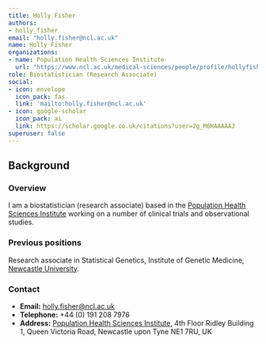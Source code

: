 ```yaml
---
title: Holly Fisher
authors:
- holly_fisher
email: "holly.fisher@ncl.ac.uk"
name: Holly Fisher
organizations:
- name: Population Health Sciences Institute
  url: "https://www.ncl.ac.uk/medical-sciences/people/profile/hollyfisher.html"
role: Biostatistician (Research Associate)
social:
- icon: envelope
  icon_pack: fas
  link: 'mailto:holly.fisher@ncl.ac.uk'
- icon: google-scholar
  icon_pack: ai
  link: https://scholar.google.co.uk/citations?user=2g_M6HAAAAAJ
superuser: false
---
```


## Background

### Overview

I am a biostatistician (research associate) based in the [Population Health Sciences Institute](https://www.ncl.ac.uk/medical-sciences/research/institutes/population-health/) working on a number of clinical trials and observational studies.

### Previous positions

Research associate in Statistical Genetics, Institute of Genetic Medicine, [Newcastle University](https://www.ncl.ac.uk/).

### Contact

- __Email:__ [holly.fisher@ncl.ac.uk](mailto:holly.fisher@ncl.ac.uk)
- __Telephone:__ +44 (0) 191 208 7976
- __Address:__ [Population Health Sciences Institute](https://www.ncl.ac.uk/medical-sciences/research/institutes/population-health/), 4th Floor Ridley Building 1, Queen Victoria Road, Newcastle upon Tyne NE1 7RU, UK
